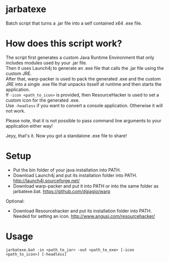 # jarbatexe
Batch script that turns a .jar file into a self contained x64 .exe file.

# How does this script work?
The script first generates a custom Java Runtime Environment that only includes modules used by your .jar file. <br>
Then it uses Launch4j to generate an .exe file that calls the .jar file using the custom JRE. <br>
After that, warp-packer is used to pack the generated .exe and the custom JRE into a single .exe file that unpacks itsself at runtime and then starts the application. <br>
If ```-icon <path_to_icon>``` is provided, then ResourceHacker is used to set a custom icon for the generated .exe. <br>
Use ```-headless``` if you want to convert a console application. Otherwise it will not work.<br>

Please note, that it is not possible to pass command line arguments to your application either way!

Jeyy, that's it. Now you got a standalone .exe file to share!

# Setup
* Put the bin folder of your java installation into PATH.<br>
* Download Launch4j and put its installation folder into PATH. http://launch4j.sourceforge.net/ <br>
* Download warp-packer and put it into PATH or into the same folder as jarbatexe.bat. https://github.com/dgiagio/warp <br>

Optional: <br>
* Download Resourcehacker and put its installation folder into PATH. Needed for setting an icon. http://www.angusj.com/resourcehacker/ <br>

# Usage
```
jarbatexe.bat -in <path_to_jar> -out <path_to_exe> [-icon <path_to_icon>] [-headless]
```
